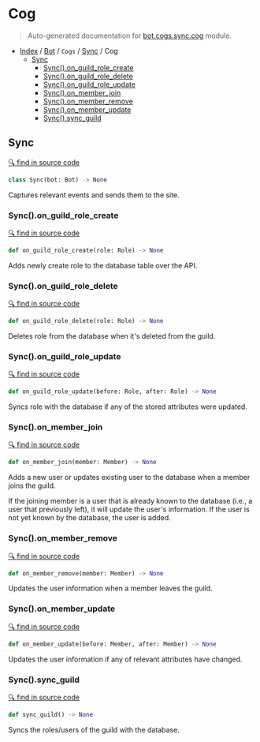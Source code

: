 # Cog

> Auto-generated documentation for [bot.cogs.sync.cog](https://github.com/python-discord/bot/blob/master/bot/cogs/sync/cog.py) module.

- [Index](../../../README.md#modules) / [Bot](../../index.md#bot) / `Cogs` / [Sync](index.md#sync) / Cog
  - [Sync](#sync)
    - [Sync().on_guild_role_create](#syncon_guild_role_create)
    - [Sync().on_guild_role_delete](#syncon_guild_role_delete)
    - [Sync().on_guild_role_update](#syncon_guild_role_update)
    - [Sync().on_member_join](#syncon_member_join)
    - [Sync().on_member_remove](#syncon_member_remove)
    - [Sync().on_member_update](#syncon_member_update)
    - [Sync().sync_guild](#syncsync_guild)

## Sync

[🔍 find in source code](https://github.com/python-discord/bot/blob/master/bot/cogs/sync/cog.py#L15)

```python
class Sync(bot: Bot) -> None
```

Captures relevant events and sends them to the site.

### Sync().on_guild_role_create

[🔍 find in source code](https://github.com/python-discord/bot/blob/master/bot/cogs/sync/cog.py#L53)

```python
def on_guild_role_create(role: Role) -> None
```

Adds newly create role to the database table over the API.

### Sync().on_guild_role_delete

[🔍 find in source code](https://github.com/python-discord/bot/blob/master/bot/cogs/sync/cog.py#L67)

```python
def on_guild_role_delete(role: Role) -> None
```

Deletes role from the database when it's deleted from the guild.

### Sync().on_guild_role_update

[🔍 find in source code](https://github.com/python-discord/bot/blob/master/bot/cogs/sync/cog.py#L72)

```python
def on_guild_role_update(before: Role, after: Role) -> None
```

Syncs role with the database if any of the stored attributes were updated.

### Sync().on_member_join

[🔍 find in source code](https://github.com/python-discord/bot/blob/master/bot/cogs/sync/cog.py#L92)

```python
def on_member_join(member: Member) -> None
```

Adds a new user or updates existing user to the database when a member joins the guild.

If the joining member is a user that is already known to the database (i.e., a user that
previously left), it will update the user's information. If the user is not yet known by
the database, the user is added.

### Sync().on_member_remove

[🔍 find in source code](https://github.com/python-discord/bot/blob/master/bot/cogs/sync/cog.py#L128)

```python
def on_member_remove(member: Member) -> None
```

Updates the user information when a member leaves the guild.

### Sync().on_member_update

[🔍 find in source code](https://github.com/python-discord/bot/blob/master/bot/cogs/sync/cog.py#L143)

```python
def on_member_update(before: Member, after: Member) -> None
```

Updates the user information if any of relevant attributes have changed.

### Sync().sync_guild

[🔍 find in source code](https://github.com/python-discord/bot/blob/master/bot/cogs/sync/cog.py#L34)

```python
def sync_guild() -> None
```

Syncs the roles/users of the guild with the database.
